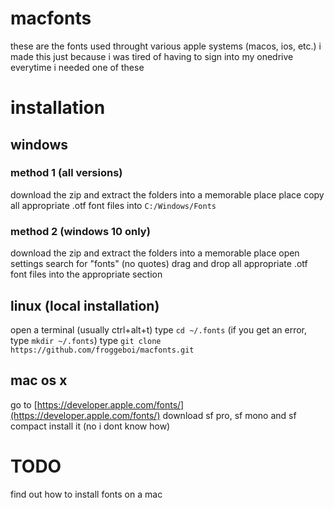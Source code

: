 # macfonts
these are the fonts used throught various apple systems (macos, ios, etc.)
i made this just because i was tired of having to sign into my onedrive everytime i needed one of these

# installation
## windows
### method 1 (all versions)
download the zip and extract the folders into a memorable place place
copy all appropriate .otf font files into `C:/Windows/Fonts`
### method 2 (windows 10 only)
download the zip and extract the folders into a memorable place
open settings
search for "fonts" (no quotes)
drag and drop all appropriate .otf font files into the appropriate section
## linux (local installation)
open a terminal (usually ctrl+alt+t)
type `cd ~/.fonts`
(if you get an error, type `mkdir ~/.fonts`)
type `git clone https://github.com/froggeboi/macfonts.git`
## mac os x
go to [https://developer.apple.com/fonts/](https://developer.apple.com/fonts/)
download sf pro, sf mono and sf compact
install it (no i dont know how)

# TODO
find out how to install fonts on a mac

